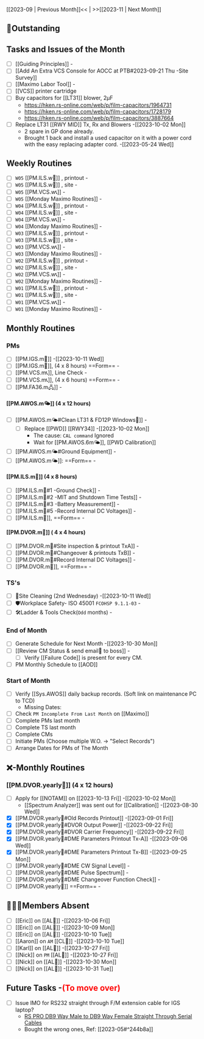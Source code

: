 [[2023-09 | Previous Month]]<< | >>[[2023-11 | Next Month]]
## 📌Outstanding
## Tasks and Issues of the Month
- [ ] [[Guiding Principles]] -
- [ ] [[Add An Extra VCS Console for AOCC at PTB#2023-09-21 Thu -Site Survey]]
- [ ] [[Maximo Labor Tool]] -
- [ ] [[VCS]] printer cartridge
- [ ] Buy capacitors for [[LT31]] blower, 2μF
	- https://hken.rs-online.com/web/p/film-capacitors/1964731
	- https://hken.rs-online.com/web/p/film-capacitors/1728179
	- https://hken.rs-online.com/web/p/film-capacitors/3887664
- [ ] Replace LT31 [[RWY MID]] Tx, Rx and Blowers -[[2023-10-02 Mon]]
	- 2 spare in GP done already.
	- Brought 1 back and install a used capacitor on it with a power cord with the easy replacing adapter cord. -[[2023-05-24 Wed]]

## Weekly Routines
- [ ] `W05` [[PM.ILS.w🛬]] , printout -
- [ ] `W05` [[PM.ILS.w🛬]] , site -
- [ ] `W05` [[PM.VCS.w📞]] -
- [ ] `W05` [[Monday Maximo Routines]] -
- [ ] `W04` [[PM.ILS.w🛬]] , printout -
- [ ] `W04` [[PM.ILS.w🛬]] , site -
- [ ] `W04` [[PM.VCS.w📞]] -
- [ ] `W04` [[Monday Maximo Routines]] -
- [ ] `W03` [[PM.ILS.w🛬]] , printout -
- [ ] `W03` [[PM.ILS.w🛬]] , site -
- [ ] `W03` [[PM.VCS.w📞]] -
- [ ] `W03` [[Monday Maximo Routines]] -
- [ ] `W02` [[PM.ILS.w🛬]] , printout -
- [ ] `W02` [[PM.ILS.w🛬]] , site -
- [ ] `W02` [[PM.VCS.w📞]] -
- [ ] `W02` [[Monday Maximo Routines]] -
- [ ] `W01` [[PM.ILS.w🛬]] , printout -
- [ ] `W01` [[PM.ILS.w🛬]] , site -
- [ ] `W01` [[PM.VCS.w📞]] -
- [ ] `W01` [[Monday Maximo Routines]] -

## Monthly Routines
### PMs
- [ ] [[PM.IGS.m🛫]] -[[2023-10-11 Wed]]
- [ ] [[PM.IGS.m🛫]], (4 x 8 hours) ==Form== -
- [ ] [[PM.VCS.m📞]], Line Check -
- [ ] [[PM.VCS.m📞]], (4 x 6 hours) ==Form== -
- [ ] [[PM.FA36.m🖧]] -
#### [[PM.AWOS.m🌤️]] (4 x 12 hours)
- [ ] [[PM.AWOS.m🌤️#Clean LT31 & FD12P Windows🚚]] -
	- [ ] Replace [[PWD]] [[RWY34]] -[[2023-10-02 Mon]]
		- The cause: `CAL command` Ignored
		- Wait for [[PM.AWOS.6m🌤️]], [[PWD Calibration]]
- [ ] [[PM.AWOS.m🌤️#Ground Equipment]] -
- [ ] [[PM.AWOS.m🌤️]]:  ==Form== -
#### [[PM.ILS.m🛬]] (4 x 8 hours)
- [ ] [[PM.ILS.m🛬#1 -Ground Check]] -
- [ ] [[PM.ILS.m🛬#2 -MIT and Shutdown Time Tests]] -
- [ ] [[PM.ILS.m🛬#3 -Battery Measurement]] -
- [ ] [[PM.ILS.m🛬#5 -Record Internal DC Voltages]] -
- [ ] [[PM.ILS.m🛬]],  ==Form== -
#### [[PM.DVOR.m🧭]] ( 4 x 4 hours)
- [ ] [[PM.DVOR.m🧭#Site inspection & printout TxA]] -
- [ ] [[PM.DVOR.m🧭#Changeover & printouts TxB]] -
- [ ] [[PM.DVOR.m🧭#Record Internal DC Voltages]] -
- [ ] [[PM.DVOR.m🧭]], ==Form== -
### TS's
- [ ] 🧹Site Cleaning (2nd Wednesday) -[[2023-10-11 Wed]]
- [ ] 🛡️Workplace Safety- ISO 45001 `FCOHSP 9.1.1-03` -
- [ ] 🛠️Ladder & Tools Check(`Odd` months) -
### End of Month
- [ ] Generate Schedule for Next Month -[[2023-10-30 Mon]]
- [ ] [[Review CM Status & send email📧 to boss]] -
	- [ ] Verify [[Failure Code]] is present for every CM.
- [ ] PM Monthly Schedule to [[AOD]]
### Start of Month
- [ ] Verify [[Sys.AWOS]] daily backup records. (Soft link on maintenance PC to TCD)
	- Missing Dates: 
- [ ] Check `PM Incomplete From Last Month` on [[Maximo]]
- [ ] Complete PMs last month
- [ ] Complete TS last month
- [ ] Complete CMs
- [ ] Initiate PMs (Choose multiple W.O. -> "Select Records")
- [ ] Arrange Dates for PMs of The Month

## ❌-Monthly Routines
### [[PM.DVOR.yearly🧭]] (4 x 12 hours)
- [ ] Apply for [[NOTAM]] on [[2023-10-13 Fri]] -[[2023-10-02 Mon]]
	- [[Spectrum Analyzer]] was sent out for [[Calibration]] -[[2023-08-30 Wed]]
- [x] [[PM.DVOR.yearly🧭#Old Records Printout]] -[[2023-09-01 Fri]]
- [x] [[PM.DVOR.yearly🧭#DVOR Output Power]] -[[2023-09-22 Fri]]
- [x] [[PM.DVOR.yearly🧭#DVOR Carrier Frequency]] -[[2023-09-22 Fri]]
- [x] [[PM.DVOR.yearly🧭#DME Parameters Printout Tx-A]] -[[2023-09-06 Wed]]
- [x] [[PM.DVOR.yearly🧭#DME Parameters Printout Tx-B]] -[[2023-09-25 Mon]]
- [ ] [[PM.DVOR.yearly🧭#DME CW Signal Level]] -
- [ ] [[PM.DVOR.yearly🧭#DME Pulse Spectrum]] -
- [ ] [[PM.DVOR.yearly🧭#DME Changeover Function Check]] -
- [ ] [[PM.DVOR.yearly🧭]] ==Form== -

## 👨‍👦‍👦Members Absent
- [ ] [[Eric]] on [[AL🎉]] -[[2023-10-06 Fri]]
- [ ] [[Eric]] on [[AL🎉]] -[[2023-10-09 Mon]]
- [ ] [[Eric]] on [[AL🎉]] -[[2023-10-10 Tue]]
- [ ] [[Aaron]] on `AM` [[CL🎉]] -[[2023-10-10 Tue]]
- [ ] [[Karl]] on [[AL🎉]] -[[2023-10-27 Fri]]
- [ ] [[Nick]] on `PM` [[AL🎉]] -[[2023-10-27 Fri]]
- [ ] [[Nick]] on [[AL🎉]] -[[2023-10-30 Mon]]
- [ ] [[Nick]] on [[AL🎉]] -[[2023-10-31 Tue]]
## Future Tasks -<span style='color: red'>(To move over)</span>
- [ ] Issue IMO for RS232 straight through F/M extension cable for IGS laptop?
	- [RS PRO DB9 Way Male to DB9 Way Female Straight Through Serial Cables](https://hken.rs-online.com/web/p/serial-cables/2369119?gb=s)
	- Bought the wrong ones, Ref: [[2023-05#^244b8a]]
